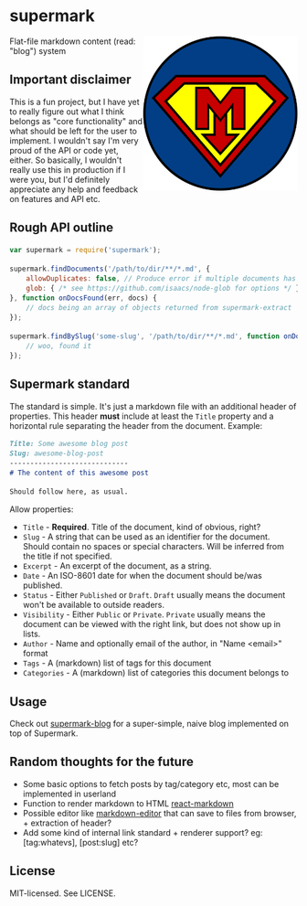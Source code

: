 # supermark

<img align="right" width="270" height="270" src="assets/supermark.png" alt="Supermark">

Flat-file markdown content (read: "blog") system

## Important disclaimer

This is a fun project, but I have yet to really figure out what I think belongs as "core functionality" and what should be left for the user to implement. I wouldn't say I'm very proud of the API or code yet, either. So basically, I wouldn't really use this in production if I were you, but I'd definitely appreciate any help and feedback on features and API etc.

## Rough API outline

```js
var supermark = require('supermark');

supermark.findDocuments('/path/to/dir/**/*.md', {
    allowDuplicates: false, // Produce error if multiple documents has the same slug
    glob: { /* see https://github.com/isaacs/node-glob for options */ }
}, function onDocsFound(err, docs) {
    // docs being an array of objects returned from supermark-extract
});

supermark.findBySlug('some-slug', '/path/to/dir/**/*.md', function onDocFound(err, doc) {
    // woo, found it
});
```

## Supermark standard

The standard is simple. It's just a markdown file with an additional header of properties.
This header **must** include at least the `Title` property and a horizontal rule separating the header from the document. Example:

```markdown
Title: Some awesome blog post
Slug: awesome-blog-post
-----------------------------
# The content of this awesome post

Should follow here, as usual.
```

Allow properties:
- `Title` - **Required**. Title of the document, kind of obvious, right?
- `Slug` - A string that can be used as an identifier for the document. Should contain no spaces or special characters. Will be inferred from the title if not specified.
- `Excerpt` - An excerpt of the document, as a string.
- `Date` - An ISO-8601 date for when the document should be/was published.
- `Status` - Either `Published` or `Draft`. `Draft` usually means the document won't be available to outside readers.
- `Visibility` - Either `Public` or `Private`. `Private` usually means the document can be viewed with the right link, but does not show up in lists.
- `Author` - Name and optionally email of the author, in "Name &lt;email&gt;" format
- `Tags` - A (markdown) list of tags for this document
- `Categories` - A (markdown) list of categories this document belongs to

## Usage

Check out [supermark-blog](https://github.com/rexxars/supermark-blog) for a super-simple, naive blog implemented on top of Supermark.

## Random thoughts for the future

* Some basic options to fetch posts by tag/category etc, most can be implemented in userland
* Function to render markdown to HTML [react-markdown](https://github.com/rexxars/react-markdown)
* Possible editor like [markdown-editor](https://github.com/rexxars/markdown-editor) that can save to files from browser, + extraction of header?
* Add some kind of internal link standard + renderer support? eg: \[tag:whatevs\], \[post:slug\] etc?

## License

MIT-licensed. See LICENSE.
